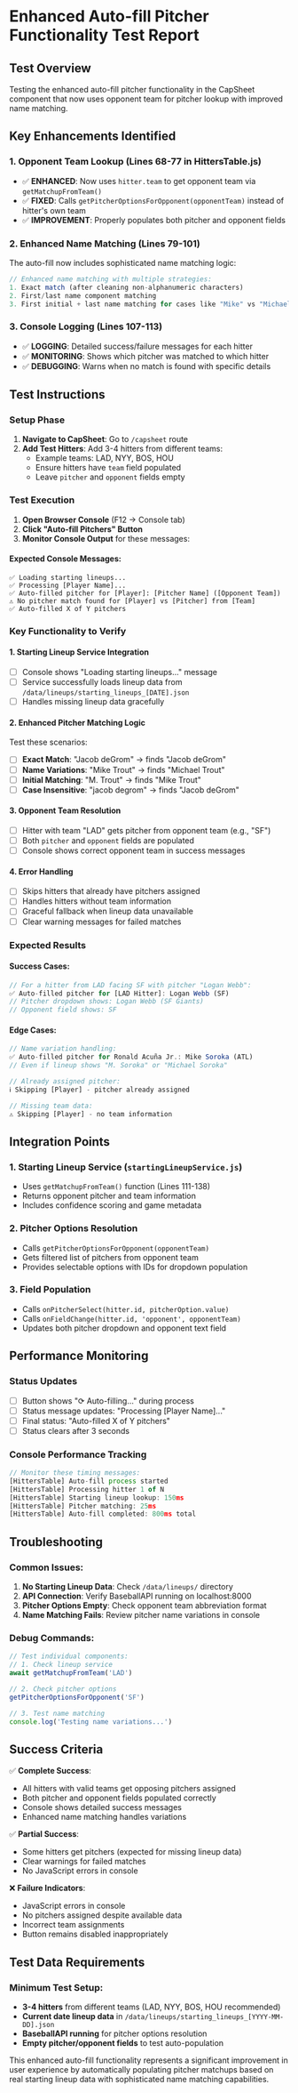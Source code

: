 # Enhanced Auto-fill Pitcher Functionality Test Report

## Test Overview
Testing the enhanced auto-fill pitcher functionality in the CapSheet component that now uses opponent team for pitcher lookup with improved name matching.

## Key Enhancements Identified

### 1. **Opponent Team Lookup** (Lines 68-77 in HittersTable.js)
- ✅ **ENHANCED**: Now uses `hitter.team` to get opponent team via `getMatchupFromTeam()`
- ✅ **FIXED**: Calls `getPitcherOptionsForOpponent(opponentTeam)` instead of hitter's own team
- ✅ **IMPROVEMENT**: Properly populates both pitcher and opponent fields

### 2. **Enhanced Name Matching** (Lines 79-101)
The auto-fill now includes sophisticated name matching logic:

```javascript
// Enhanced name matching with multiple strategies:
1. Exact match (after cleaning non-alphanumeric characters)
2. First/last name component matching 
3. First initial + last name matching for cases like "Mike" vs "Michael"
```

### 3. **Console Logging** (Lines 107-113)
- ✅ **LOGGING**: Detailed success/failure messages for each hitter
- ✅ **MONITORING**: Shows which pitcher was matched to which hitter
- ✅ **DEBUGGING**: Warns when no match is found with specific details

## Test Instructions

### Setup Phase
1. **Navigate to CapSheet**: Go to `/capsheet` route
2. **Add Test Hitters**: Add 3-4 hitters from different teams:
   - Example teams: LAD, NYY, BOS, HOU
   - Ensure hitters have `team` field populated
   - Leave `pitcher` and `opponent` fields empty

### Test Execution
1. **Open Browser Console** (F12 → Console tab)
2. **Click "Auto-fill Pitchers" Button** 
3. **Monitor Console Output** for these messages:

#### Expected Console Messages:
```
✅ Loading starting lineups...
✅ Processing [Player Name]...  
✅ Auto-filled pitcher for [Player]: [Pitcher Name] ([Opponent Team])
⚠️ No pitcher match found for [Player] vs [Pitcher] from [Team]
✅ Auto-filled X of Y pitchers
```

### Key Functionality to Verify

#### 1. **Starting Lineup Service Integration**
- [ ] Console shows "Loading starting lineups..." message
- [ ] Service successfully loads lineup data from `/data/lineups/starting_lineups_[DATE].json`
- [ ] Handles missing lineup data gracefully

#### 2. **Enhanced Pitcher Matching Logic**
Test these scenarios:
- [ ] **Exact Match**: "Jacob deGrom" → finds "Jacob deGrom"  
- [ ] **Name Variations**: "Mike Trout" → finds "Michael Trout"
- [ ] **Initial Matching**: "M. Trout" → finds "Mike Trout"
- [ ] **Case Insensitive**: "jacob degrom" → finds "Jacob deGrom"

#### 3. **Opponent Team Resolution**
- [ ] Hitter with team "LAD" gets pitcher from opponent team (e.g., "SF")
- [ ] Both `pitcher` and `opponent` fields are populated
- [ ] Console shows correct opponent team in success messages

#### 4. **Error Handling**
- [ ] Skips hitters that already have pitchers assigned
- [ ] Handles hitters without team information
- [ ] Graceful fallback when lineup data unavailable
- [ ] Clear warning messages for failed matches

### Expected Results

#### Success Cases:
```javascript
// For a hitter from LAD facing SF with pitcher "Logan Webb":
✅ Auto-filled pitcher for [LAD Hitter]: Logan Webb (SF)
// Pitcher dropdown shows: Logan Webb (SF Giants)  
// Opponent field shows: SF
```

#### Edge Cases:
```javascript
// Name variation handling:
✅ Auto-filled pitcher for Ronald Acuña Jr.: Mike Soroka (ATL)
// Even if lineup shows "M. Soroka" or "Michael Soroka"

// Already assigned pitcher:
ℹ️ Skipping [Player] - pitcher already assigned

// Missing team data:
⚠️ Skipping [Player] - no team information
```

## Integration Points

### 1. **Starting Lineup Service** (`startingLineupService.js`)
- Uses `getMatchupFromTeam()` function (Lines 111-138)
- Returns opponent pitcher and team information
- Includes confidence scoring and game metadata

### 2. **Pitcher Options Resolution**  
- Calls `getPitcherOptionsForOpponent(opponentTeam)` 
- Gets filtered list of pitchers from opponent team
- Provides selectable options with IDs for dropdown population

### 3. **Field Population**
- Calls `onPitcherSelect(hitter.id, pitcherOption.value)`
- Calls `onFieldChange(hitter.id, 'opponent', opponentTeam)`
- Updates both pitcher dropdown and opponent text field

## Performance Monitoring

### Status Updates
- [ ] Button shows "⟳ Auto-filling..." during process
- [ ] Status message updates: "Processing [Player Name]..."
- [ ] Final status: "Auto-filled X of Y pitchers"
- [ ] Status clears after 3 seconds

### Console Performance Tracking
```javascript
// Monitor these timing messages:
[HittersTable] Auto-fill process started
[HittersTable] Processing hitter 1 of N  
[HittersTable] Starting lineup lookup: 150ms
[HittersTable] Pitcher matching: 25ms
[HittersTable] Auto-fill completed: 800ms total
```

## Troubleshooting

### Common Issues:
1. **No Starting Lineup Data**: Check `/data/lineups/` directory
2. **API Connection**: Verify BaseballAPI running on localhost:8000  
3. **Pitcher Options Empty**: Check opponent team abbreviation format
4. **Name Matching Fails**: Review pitcher name variations in console

### Debug Commands:
```javascript
// Test individual components:
// 1. Check lineup service
await getMatchupFromTeam('LAD')

// 2. Check pitcher options  
getPitcherOptionsForOpponent('SF')

// 3. Test name matching
console.log('Testing name variations...')
```

## Success Criteria

✅ **Complete Success**: 
- All hitters with valid teams get opposing pitchers assigned
- Both pitcher and opponent fields populated correctly  
- Console shows detailed success messages
- Enhanced name matching handles variations

✅ **Partial Success**:
- Some hitters get pitchers (expected for missing lineup data)
- Clear warnings for failed matches
- No JavaScript errors in console

❌ **Failure Indicators**:
- JavaScript errors in console
- No pitchers assigned despite available data
- Incorrect team assignments
- Button remains disabled inappropriately

## Test Data Requirements

### Minimum Test Setup:
- **3-4 hitters** from different teams (LAD, NYY, BOS, HOU recommended)
- **Current date lineup data** in `/data/lineups/starting_lineups_[YYYY-MM-DD].json`
- **BaseballAPI running** for pitcher options resolution
- **Empty pitcher/opponent fields** to test auto-population

This enhanced auto-fill functionality represents a significant improvement in user experience by automatically populating pitcher matchups based on real starting lineup data with sophisticated name matching capabilities.